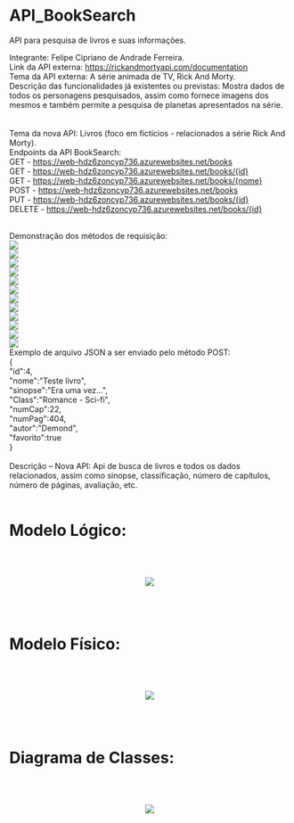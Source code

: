 # API_BookSearch
API para pesquisa de livros e suas informações.

Integrante: Felipe Cipriano de Andrade Ferreira.
<br>
Link da API externa: https://rickandmortyapi.com/documentation 
<br>
Tema da API externa: A série animada de TV, Rick And Morty. 
<br>
Descrição das funcionalidades já existentes ou previstas: Mostra dados de todos os personagens pesquisados, assim como fornece imagens dos mesmos e também permite a pesquisa de planetas apresentados na série.  
<br>
<br>
Tema da nova API: Livros (foco em fictícios -  relacionados a série Rick And Morty). 
<br>
Endpoints da API BookSearch: 
<br>
GET - https://web-hdz6zoncyp736.azurewebsites.net/books </br>
GET - https://web-hdz6zoncyp736.azurewebsites.net/books/{id} </br>
GET - https://web-hdz6zoncyp736.azurewebsites.net/books/{nome} </br>
POST - https://web-hdz6zoncyp736.azurewebsites.net/books </br>
PUT - https://web-hdz6zoncyp736.azurewebsites.net/books/{id} </br>
DELETE - https://web-hdz6zoncyp736.azurewebsites.net/books/{id} </br>

<br>
Demonstração dos métodos de requisição:
<br>
<img src="https://github.com/NuclearBug/API_BookSearch/assets/71195558/eab1a8a5-080e-4094-bceb-0f105ad80e1a.png"/>
<br>
<img src="https://github.com/NuclearBug/API_BookSearch/assets/71195558/3c6a369d-35db-4423-97b8-5d0c0d4a3d88.png"/>
<br>
<img src="https://github.com/NuclearBug/API_BookSearch/assets/71195558/f5f15fde-417d-40eb-ab76-a17f6ea028de.png"/>
<br>
<img src="https://github.com/NuclearBug/API_BookSearch/assets/71195558/37ad41a8-3fbd-408c-9701-e67ced86e195.png"/>
<br>
<img src="https://github.com/NuclearBug/API_BookSearch/assets/71195558/f7a4aae6-a79e-4935-9a56-bcf775ca5d31.png"/>
<br>
<img src="https://github.com/NuclearBug/API_BookSearch/assets/71195558/1d033f4e-c156-42f1-8a10-62e720fe4923.png"/>
<br>
<img src="https://github.com/NuclearBug/API_BookSearch/assets/71195558/d401e162-2a73-4538-b74b-2cbf3e3a2a51.png"/>
<br>
<img src="https://github.com/NuclearBug/API_BookSearch/assets/71195558/8bdf581d-43da-4ef5-9915-697b94056efc.png"/>
<br>
<img src="https://github.com/NuclearBug/API_BookSearch/assets/71195558/3a212acb-5ae0-4e94-aaf6-6fe528be3aaa.png"/>
<br>
<img src="https://github.com/NuclearBug/API_BookSearch/assets/71195558/e6eaa7dd-3ad5-40bd-a73c-7747d44ef9ae.png"/>
<br>
<img src="https://github.com/NuclearBug/API_BookSearch/assets/71195558/8359a533-ceef-40a9-aace-738aba3f043c.png"/>
<br>
<img src="https://github.com/NuclearBug/API_BookSearch/assets/71195558/bc7de445-465b-4958-a838-f1a17b1d8ade.png"/>

<br>
Exemplo de arquivo JSON a ser enviado pelo método POST: 
<br>
{ <br>
  "id":4, <br>
  "nome":"Teste livro", <br>
  "sinopse":"Era uma vez...", <br>
  "Class":"Romance - Sci-fi", <br>
  "numCap":22, <br>
  "numPag":404, <br>
  "autor":"Demond", <br>
  "favorito":true <br>
} <br>


<br>
Descrição – Nova API: Api de busca de livros e todos os dados relacionados, assim como sinopse, classificação, número de capítulos, número de páginas, avaliação, etc. 
</br>
</br>

# Modelo Lógico:
</br>
</br>
<p align="center">
<img src="https://github.com/NuclearBug/API_BookSearch/assets/71195558/d47bb838-1660-4523-b590-7226e60a18ab.png"/>
</p>
</br>
</br>

# Modelo Físico:
</br>
</br>
<p align="center">
<img src="https://github.com/NuclearBug/API_BookSearch/assets/71195558/aef282e3-e643-46f4-9a75-4c4dd596d828.png"/>
</p>
</br>
</br>

# Diagrama de Classes:
</br>
</br>
<p align="center">
<img src="https://github.com/NuclearBug/API_BookSearch/assets/71195558/9e3c14e6-ed80-4150-a461-db0d9845b2fc.png"/>
</p>
